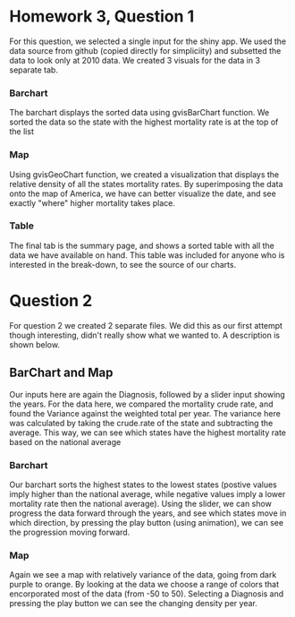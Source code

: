 # Homework 3, Question 1

For this question, we selected a single input for the shiny app. We used the data source from github
(copied directly for simpliciity) and subsetted the data to look only at 2010 data. We created 3 
visuals for the data in 3 separate tab.  

### Barchart
The barchart displays the sorted data using gvisBarChart function. We sorted the data so the state with
the highest mortality rate is at the top of the list

### Map 
Using gvisGeoChart function, we created a visualization that displays the relative density of all the
states mortality rates. By superimposing the data onto the map of America, we have can better visualize
the date, and see exactly "where" higher mortality takes place.

### Table
The final tab is the summary page, and shows a sorted table with all the data we have available on hand.
This table was included for anyone who is interested in the break-down, to see the source of our charts. 

# Question 2

For question 2 we created 2 separate files. We did this as our first attempt though interesting, didn't 
really show what we wanted to. A description is shown below.  

## BarChart and Map

Our inputs here are again the Diagnosis, followed by a slider input showing the years. For the data here, 
we compared the mortality crude rate, and found the Variance against the weighted total per year. The 
variance here was calculated by taking the crude.rate of the state and subtracting the average. This way, 
we can see which states have the highest mortality rate based on the national average

### Barchart
Our barchart sorts the highest states to the lowest states (postive values imply higher than the national 
average, while negative values imply a lower mortality rate then the national average). Using the slider, 
we can show progress the data forward through the years, and see which states move in which direction, by 
pressing the play button (using animation), we can see the progression moving forward. 

### Map
Again we see a map with relatively variance of the data, going from dark purple to orange. By looking at the 
data we choose a range of colors that encorporated most of the data (from -50 to 50). Selecting a Diagnosis and pressing the 
play button we can see the changing density per year.  
